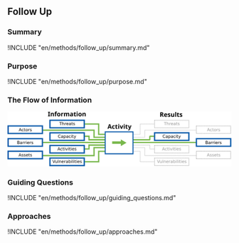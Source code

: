 ## Follow Up

### Summary
!INCLUDE "en/methods/follow_up/summary.md"

### Purpose
!INCLUDE "en/methods/follow_up/purpose.md"

### The Flow of Information
![ Information Flow](en/images/info_flows/follow_up.svg)

### Guiding Questions
!INCLUDE "en/methods/follow_up/guiding_questions.md"

### Approaches
!INCLUDE "en/methods/follow_up/approaches.md"

